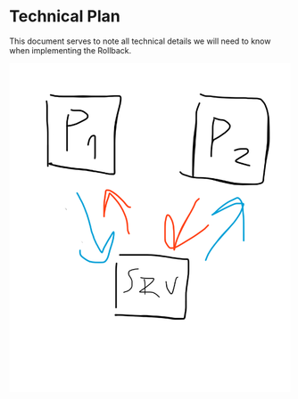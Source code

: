 # Technical Plan
This document serves to note all technical details we will need to know when implementing the Rollback.

![really great drawing](https://github.com/Kapilarny/Rollback4ASBR/blob/525f196cc03be9e25748849e96d8623e7ebf3e48/doc/img/ASBR%20ROLLBACK%20NOTES.png)
